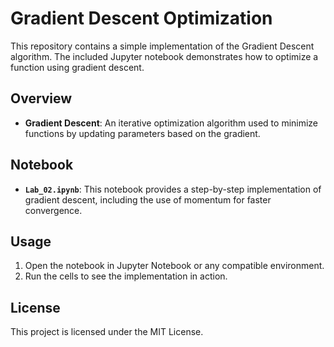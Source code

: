 # Gradient Descent Optimization

This repository contains a simple implementation of the Gradient Descent algorithm. The included Jupyter notebook demonstrates how to optimize a function using gradient descent.

## Overview

- **Gradient Descent**: An iterative optimization algorithm used to minimize functions by updating parameters based on the gradient.

## Notebook

- **`Lab_02.ipynb`**: This notebook provides a step-by-step implementation of gradient descent, including the use of momentum for faster convergence.

## Usage

1. Open the notebook in Jupyter Notebook or any compatible environment.
2. Run the cells to see the implementation in action.

## License

This project is licensed under the MIT License.

